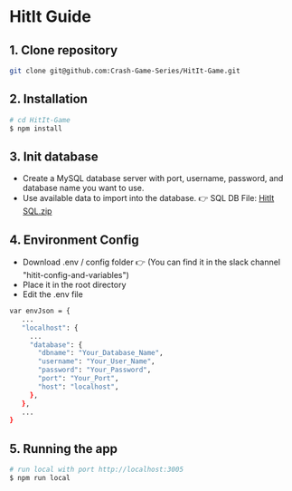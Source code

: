 # HitIt Guide

## 1. Clone repository

```bash
git clone git@github.com:Crash-Game-Series/HitIt-Game.git
```

## 2. Installation

```bash
# cd HitIt-Game
$ npm install
```

## 3. Init database

- Create a MySQL database server with port, username, password, and database name you want to use.
- Use available data to import into the database.
👉 SQL DB File: [HitIt SQL.zip](https://github.com/Crash-Game-Series/HitIt-BE/files/12842926/HitIt.SQL.zip)
  
## 4. Environment Config

- Download .env / config folder 👉 (You can find it in the slack channel "hitit-config-and-variables")
- Place it in the root directory
- Edit the .env file
  
```bash
var envJson = {
   ...
   "localhost": {
     ...
     "database": {
       "dbname": "Your_Database_Name",
       "username": "Your_User_Name",
       "password": "Your_Password",
       "port": "Your_Port",
       "host": "localhost",
     },
   },
   ...
}
```

## 5. Running the app

```bash
# run local with port http://localhost:3005
$ npm run local
```
